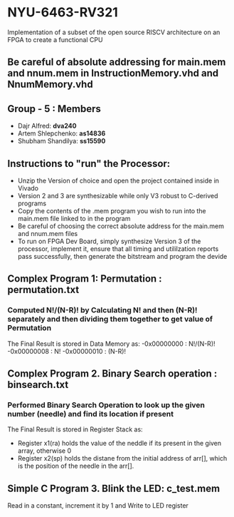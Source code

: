 # NYU-6463-RV321
Implementation of a subset of the open source RISCV architecture on an FPGA to create a functional CPU

## Be careful of absolute addressing for main.mem and nnum.mem in InstructionMemory.vhd and NnumMemory.vhd

## Group - 5 : Members
  - Dajr Alfred:        <b>dva240</b><br>
  - Artem Shlepchenko:  <b>as14836</b><br>
  - Shubham Shandilya:  <b>ss15590</b><br>

## Instructions to "run" the Processor:
- Unzip the Version of choice and open the project contained inside in Vivado
- Version 2 and 3 are synthesizable while only V3 robust to C-derived programs
- Copy the contents of the .mem program you wish to run into the main.mem file linked to in the program
- Be careful of choosing the correct absolute address for the main.mem and nnum.mem files
- To run on FPGA Dev Board, simply synthesize Version 3 of the processor, implement it, 
ensure that all timing and utililzation reports pass successfully, then generate the bitstream and program the devide

## Complex Program 1: Permutation : permutation.txt
### Computed N!/(N-R)! by Calculating N! and then (N-R)! separately and then dividing them together to get value of Permutation
The Final Result is stored in Data Memory as:
 -0x00000000 : N!/(N-R)!
 -0x00000008 : N!
 -0x00000010 : (N-R)!

## Complex Program 2. Binary Search operation : binsearch.txt
### Performed Binary Search Operation to look up the given number (needle) and find its location if present
The Final Result is stored in Register Stack as:
 - Register x1(ra) holds the value of the neddle if its present in the given array, otherwise 0
 - Register x2(sp) holds the distane from the initial address of arr[], which is the position of the needle in the arr[].

## Simple C Program 3. Blink the LED: c_test.mem
Read in a constant, increment it by 1 and Write to LED register 
